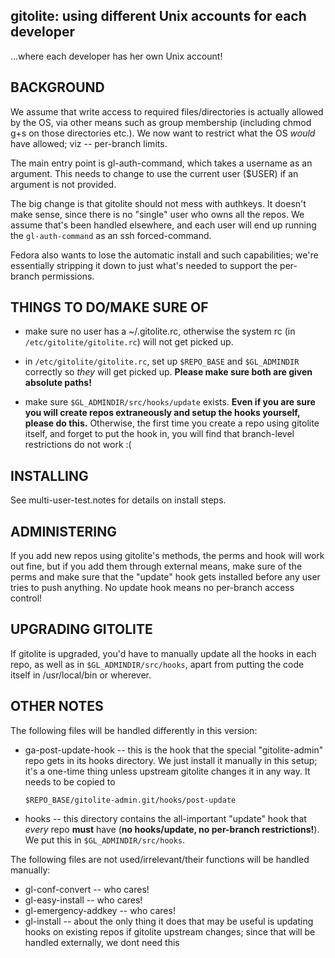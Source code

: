 gitolite: using different Unix accounts for each developer
----------------------------------------------------------

...where each developer has her own Unix account!

BACKGROUND
----------

We assume that write access to required files/directories is actually allowed
by the OS, via other means such as group membership (including chmod g+s on
those directories etc.).  We now want to restrict what the OS *would* have
allowed; viz -- per-branch limits.

The main entry point is gl-auth-command, which takes a username as an
argument.  This needs to change to use the current user ($USER) if an argument
is not provided.

The big change is that gitolite should not mess with authkeys.  It doesn't
make sense, since there is no "single" user who owns all the repos.  We assume
that's been handled elsewhere, and each user will end up running the
`gl-auth-command` as an ssh forced-command.

Fedora also wants to lose the automatic install and such capabilities; we're
essentially stripping it down to just what's needed to support the per-branch
permissions.

THINGS TO DO/MAKE SURE OF
-------------------------

  * make sure no user has a ~/.gitolite.rc, otherwise the system rc (in
    `/etc/gitolite/gitolite.rc`) will not get picked up.

  * in `/etc/gitolite/gitolite.rc`, set up `$REPO_BASE` and `$GL_ADMINDIR`
    correctly so *they* will get picked up.  **Please make sure both are given
    absolute paths!**

  * make sure `$GL_ADMINDIR/src/hooks/update` exists.  **Even if you are sure
    you will create repos extraneously and setup the hooks yourself, please do
    this.**  Otherwise, the first time you create a repo using gitolite
    itself, and forget to put the hook in, you will find that branch-level
    restrictions do not work :(

INSTALLING
----------

See multi-user-test.notes for details on install steps.

ADMINISTERING
-------------

If you add new repos using gitolite's methods, the perms and hook will work
out fine, but if you add them through external means, make sure of the perms
and make sure that the "update" hook gets installed before any user tries to
push anything.  No update hook means no per-branch access control!

UPGRADING GITOLITE
------------------

If gitolite is upgraded, you'd have to manually update all the hooks in each
repo, as well as in `$GL_ADMINDIR/src/hooks`, apart from putting the code
itself in /usr/local/bin or wherever.

OTHER NOTES
-----------

The following files will be handled differently in this version:

  * ga-post-update-hook -- this is the hook that the special "gitolite-admin"
    repo gets in its hooks directory.  We just install it manually in this
    setup; it's a one-time thing unless upstream gitolite changes it in any
    way.  It needs to be copied to

        $REPO_BASE/gitolite-admin.git/hooks/post-update

  * hooks -- this directory contains the all-important "update" hook that
    *every* repo **must** have (**no hooks/update, no per-branch
    restrictions!**).  We put this in `$GL_ADMINDIR/src/hooks`.

The following files are not used/irrelevant/their functions will be handled
manually:

  * gl-conf-convert -- who cares!
  * gl-easy-install -- who cares!
  * gl-emergency-addkey -- who cares!
  * gl-install -- about the only thing it does that may be useful is updating
    hooks on existing repos if gitolite upstream changes; since that will be
    handled externally, we dont need this
